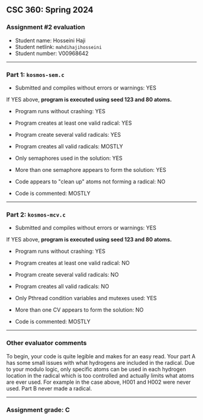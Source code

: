 ## CSC 360: Spring 2024

### Assignment #2 evaluation

* Student name: Hosseini Haji
* Student netlink: `mahdihajihosseini`
* Student number:  V00968642

---

### Part 1: `kosmos-sem.c`

* Submitted and compiles without errors or warnings: YES

If YES above, **program is executed using seed 123 and 80 atoms.**

* Program runs without crashing: YES

* Program creates at least one valid radical: YES

* Program create several valid radicals: YES

* Program creates all valid radicals: MOSTLY

* Only semaphores used in the solution: YES

* More than one semaphore appears to form the solution: YES

* Code appears to "clean up" atoms not forming a radical: NO

* Code is commented: MOSTLY


---

### Part 2: `kosmos-mcv.c`

* Submitted and compiles without errors or warnings: YES

If YES above, **program is executed using seed 123 and 80 atoms.**

* Program runs without crashing: YES

* Program creates at least one valid radical: NO

* Program create several valid radicals: NO

* Program creates all valid radicals: NO

* Only Pthread condition variables and mutexes used: YES

* More than one CV appears to form the solution: NO

* Code is commented: MOSTLY


---

### Other evaluator comments

To begin, your code is quite legible and makes for an easy read. Your
part A has some small issues with what hydrogens are included in the
radical. Due to your modulo logic, only specific atoms can be used in
each hydrogen location in the radical which is too controlled and
actually limits what atoms are ever used. For example in the case
above, H001 and H002 were never used. Part B never made a radical.

---

### Assignment grade: C
